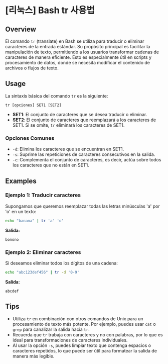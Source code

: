 # [리눅스] Bash tr 사용법

## Overview
El comando `tr` (translate) en Bash se utiliza para traducir o eliminar caracteres de la entrada estándar. Su propósito principal es facilitar la manipulación de texto, permitiendo a los usuarios transformar cadenas de caracteres de manera eficiente. Esto es especialmente útil en scripts y procesamiento de datos, donde se necesita modificar el contenido de archivos o flujos de texto.

## Usage
La sintaxis básica del comando `tr` es la siguiente:

```
tr [opciones] SET1 [SET2]
```

- **SET1**: El conjunto de caracteres que se desea traducir o eliminar.
- **SET2**: El conjunto de caracteres que reemplazará a los caracteres de SET1. Si se omite, `tr` eliminará los caracteres de SET1.

### Opciones Comunes
- `-d`: Elimina los caracteres que se encuentran en SET1.
- `-s`: Suprime las repeticiones de caracteres consecutivos en la salida.
- `-c`: Complementa el conjunto de caracteres, es decir, actúa sobre todos los caracteres que no están en SET1.

## Examples

### Ejemplo 1: Traducir caracteres
Supongamos que queremos reemplazar todas las letras minúsculas 'a' por 'o' en un texto:

```bash
echo "banana" | tr 'a' 'o'
```

**Salida:**
```
bonono
```

### Ejemplo 2: Eliminar caracteres
Si deseamos eliminar todos los dígitos de una cadena:

```bash
echo "abc123def456" | tr -d '0-9'
```

**Salida:**
```
abcdef
```

## Tips
- Utiliza `tr` en combinación con otros comandos de Unix para un procesamiento de texto más potente. Por ejemplo, puedes usar `cat` o `grep` para canalizar la salida hacia `tr`.
- Recuerda que `tr` trabaja con caracteres y no con palabras, por lo que es ideal para transformaciones de caracteres individuales.
- Al usar la opción `-s`, puedes limpiar texto que contenga espacios o caracteres repetidos, lo que puede ser útil para formatear la salida de manera más legible.